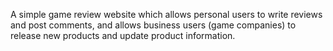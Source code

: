 A simple game review website which allows personal users to write reviews and post comments, and allows business users (game companies) to release new products and update product information. 

